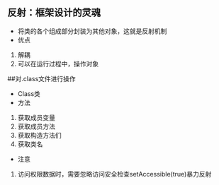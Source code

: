 ## 反射：框架设计的灵魂
* 将类的各个组成部分封装为其他对象，这就是反射机制
* 优点
1. 解耦
2. 可以在运行过程中，操作对象

##对.class文件进行操作
* Class类
* 方法
1. 获取成员变量
2. 获取成员方法
3. 获取构造方法们
4. 获取类名

* 注意
1. 访问权限数据时，需要忽略访问安全检查setAccessible(true)暴力反射